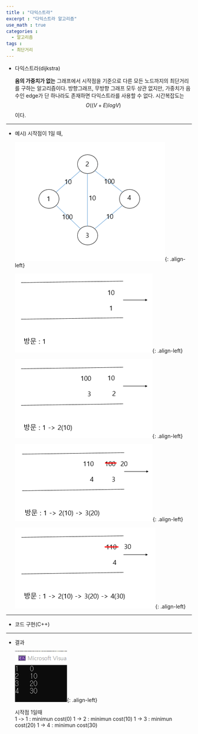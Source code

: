 ```yaml
---
title : "다익스트라"
excerpt : "다익스트라 알고리즘"
use_math : true
categories :
  - 알고리즘
tags :
  - 최단거리
---
```


- 다익스트라(dijkstra)

  **음의 가중치가 없는** 그래프에서 시작점을 기준으로 다른 모든 노드까지의 최단거리를 구하는 알고리즘이다. 방향그래프, 무방향 그래프 모두 상관 없지만, 가중치가 음수인 edge가 단 하나라도 존재하면 다익스트라를 사용할 수 없다. 시간복잡도는 $$O((V+E)logV)$$이다.


---

- 예시) 시작점이 1일 때,

  ![](/assets/images/다익스트라.png){: .align-left}  

  ![](/assets/images/다익1.png){: .align-left}  

  ![](/assets/images/다익2.png){: .align-left}  

  ![](/assets/images/다익3.png){: .align-left}  

  ![](/assets/images/다익4.png){: .align-left}  

---

- 코드 구현(C++)



---

- 결과

  ![](/assets/images/다익결과.png){: .align-left}

  시작점 1일때  
  1 -> 1 : minimun cost(0)
  1 -> 2 : minimun cost(10)
  1 -> 3 : minimun cost(20)
  1 -> 4 : minimun cost(30)
